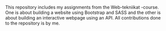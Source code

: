 This repository includes my assignments from the Web-tekniikat -course. 
One is about building a website using Bootstrap and SASS and the other is about building an interactive webpage using an API. 
All contributions done to the repository is by me.
